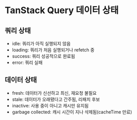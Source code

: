 # TanStack Query 데이터 상태

## 쿼리 상태

- idle: 쿼리가 아직 실행되지 않음
- loading: 쿼리가 처음 실행되거나 refetch 중
- success: 쿼리 성공적으로 완료됨
- error: 쿼리 실패

## 데이터 상태

- fresh:	데이터가 신선하고 최신, 재요청 불필요
- stale: 데이터가 오래됐다고 간주됨, 리패치 후보
- inactive: 사용 중이 아니고 캐시만 유지됨
- garbage collected: 캐시 시간이 지나 삭제됨(cacheTime 만료)
